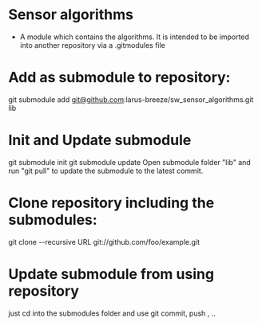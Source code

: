 # Sensor algorithms
- A module which contains the algorithms. It is intended to be imported into another repository via a .gitmodules file
    
# Add as submodule to repository:
git submodule add git@github.com:larus-breeze/sw_sensor_algorithms.git lib

# Init and Update submodule
git submodule init 
git submodule update
Open submodule folder "lib" and run "git pull" to update the submodule to the latest commit. 

# Clone repository including the submodules: 
git clone --recursive URL git://github.com/foo/example.git

# Update submodule from using repository
just cd into the submodules folder and use git commit, push , ..
